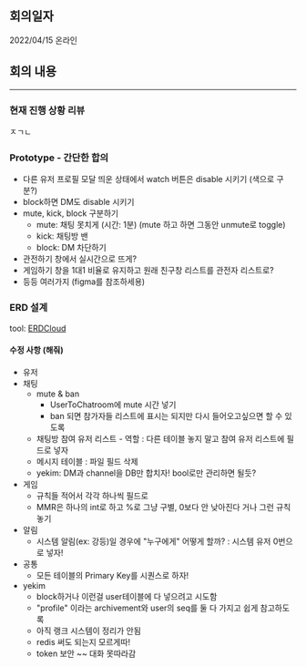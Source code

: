 ## 회의일자
2022/04/15 온라인

## 회의 내용

<hr>

### 현재 진행 상황 리뷰
ㅈㄱㄴ

### Prototype - 간단한 합의
- 다른 유저 프로필 모달 띄운 상태에서 watch 버튼은 disable 시키기 (색으로 구분?)<br>
- block하면 DM도 disable 시키기<br>
- mute, kick, block 구분하기<br>
	- mute: 채팅 못치게 (시간: 1분) (mute 하고 하면 그동안 unmute로 toggle)<br>
	- kick: 채팅방 밴<br>
	- block: DM 차단하기<br>
- 관전하기 창에서 실시간으로 뜨게?<br>
- 게임하기 창을 1대1 비율로 유지하고 원래 친구창 리스트를 관전자 리스트로?<br>
- 등등 여러가지 (figma를 참조하세용)<br>

### ERD 설계
tool: <a href="https://www.erdcloud.com/d/FmWNriGfyGqmgn3FB">ERDCloud</a>

#### 수정 사항 (해줘)
- 유저<br>
- 채팅<br>
	- mute & ban<br>
		- UserToChatroom에 mute 시간 넣기<br>
		- ban 되면 참가자들 리스트에 표시는 되지만 다시 들어오고싶으면 할 수 있도록<br>
	- 채팅방 참여 유저 리스트 - 역할 : 다른 테이블 놓지 말고 참여 유저 리스트에 필드로 넣자<br>
	- 메시지 테이블 : 파일 필드 삭제<br>
	- yekim: DM과 channel을 DB만 합치자! bool로만 관리하면 될듯?<br>
- 게임<br>
	- 규칙들 적어서 각각 하나씩 필드로<br>
	- MMR은 하나의 int로 하고 %로 그냥 구별, 0보다 안 낮아진다 거나 그런 규칙 놓기<br>
- 알림<br>
	- 시스템 알림(ex: 강등)일 경우에 "누구에게" 어떻게 할까? : 시스템 유저 0번으로 넣자!<br>
- 공통<br>
	- 모든 테이블의 Primary Key를 시퀀스로 하자!<br>
- yekim<br>
	- block하거나 이런걸 user테이블에 다 넣으려고 시도함<br>
	- "profile" 이라는 archivement와 user의 seq를 둘 다 가지고 쉽게 참고하도록<br>
	- 아직 랭크 시스템이 정리가 안됨<br>
	- redis 써도 되는지 모르게따!<br>
	- token 보안 ~~ 대화 못따라감<br>